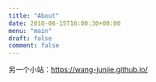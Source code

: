 ```yaml
---
title: "About"
date: 2018-06-15T16:00:30+08:00
menu: "main"
draft: false
comment: false
---
```




另一个小站：https://wang-junjie.github.io/
